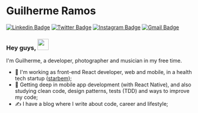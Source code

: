 
# Guilherme Ramos

[![Linkedin Badge](https://img.shields.io/badge/-Guilherme%20Ramos-6633cc?style=flat-square&logo=Linkedin&logoColor=white&link=https://www.linkedin.com/in/ramosht/)](https://www.linkedin.com/in/ramosht/)
[![Twitter Badge](https://img.shields.io/badge/-ramos_ht-1DA1F2?style=flat-square&logo=Twitter&logoColor=white&link=https://www.twitter.com/ramos_ht/)](https://www.twitter.com/ramos_ht/)
[![Instagram Badge](https://img.shields.io/badge/-ramosht_-E1306C?style=flat-square&logo=instagram&logoColor=white&link=https://www.instagram.com/ramosht_/)](https://www.instagram.com/ramosht_/)
[![Gmail Badge](https://img.shields.io/badge/-guilhermeht.ramos@gmail.com-BB001B?style=flat-square&logo=Gmail&logoColor=white&link=mailto:guilhermeht.ramos@gmail.com)](mailto:guilhermeht.ramos@gmail.com)  

### Hey guys, <img src="https://raw.githubusercontent.com/iampavangandhi/iampavangandhi/master/gifs/Hi.gif" width="30px">

I'm Guilherme, a developer, photographer and musician in my free time.
- 🔭 I'm working as front-end React developer, web and mobile, in a health tech startup ([starbem](https://starbem.app/));
- 🌱 Getting deep in mobile app development (with React Native), and also studying clean code, design patterns, tests (TDD) and ways to improve my code;
- ✍️ I have a blog where I write about code, career and lifestyle;
